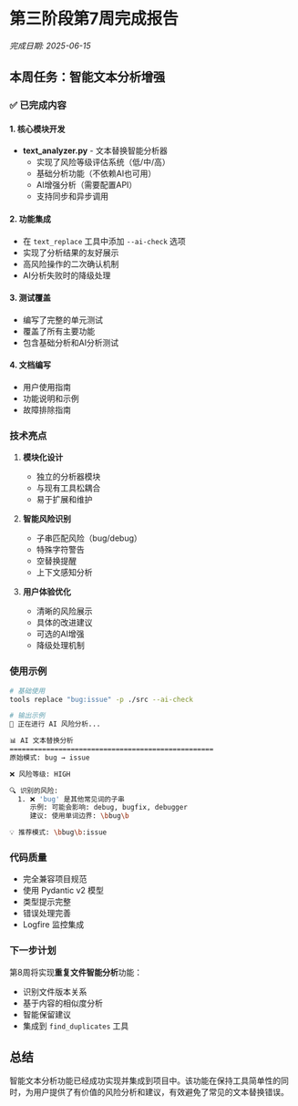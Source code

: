# 第三阶段第7周完成报告

*完成日期: 2025-06-15*

## 本周任务：智能文本分析增强

### ✅ 已完成内容

#### 1. 核心模块开发
- **text_analyzer.py** - 文本替换智能分析器
  - 实现了风险等级评估系统（低/中/高）
  - 基础分析功能（不依赖AI也可用）
  - AI增强分析（需要配置API）
  - 支持同步和异步调用

#### 2. 功能集成
- 在 `text_replace` 工具中添加 `--ai-check` 选项
- 实现了分析结果的友好展示
- 高风险操作的二次确认机制
- AI分析失败时的降级处理

#### 3. 测试覆盖
- 编写了完整的单元测试
- 覆盖了所有主要功能
- 包含基础分析和AI分析测试

#### 4. 文档编写
- 用户使用指南
- 功能说明和示例
- 故障排除指南

### 技术亮点

1. **模块化设计**
   - 独立的分析器模块
   - 与现有工具松耦合
   - 易于扩展和维护

2. **智能风险识别**
   - 子串匹配风险（bug/debug）
   - 特殊字符警告
   - 空替换提醒
   - 上下文感知分析

3. **用户体验优化**
   - 清晰的风险展示
   - 具体的改进建议
   - 可选的AI增强
   - 降级处理机制

### 使用示例

```bash
# 基础使用
tools replace "bug:issue" -p ./src --ai-check

# 输出示例
🤖 正在进行 AI 风险分析...

📊 AI 文本替换分析
==================================================
原始模式: bug → issue

❌ 风险等级: HIGH

🔍 识别的风险:
  1. ❌ 'bug' 是其他常见词的子串
     示例: 可能会影响: debug, bugfix, debugger
     建议: 使用单词边界: \bbug\b

💡 推荐模式: \bbug\b:issue
```

### 代码质量

- 完全兼容项目规范
- 使用 Pydantic v2 模型
- 类型提示完整
- 错误处理完善
- Logfire 监控集成

### 下一步计划

第8周将实现**重复文件智能分析**功能：
- 识别文件版本关系
- 基于内容的相似度分析
- 智能保留建议
- 集成到 `find_duplicates` 工具

## 总结

智能文本分析功能已经成功实现并集成到项目中。该功能在保持工具简单性的同时，为用户提供了有价值的风险分析和建议，有效避免了常见的文本替换错误。
